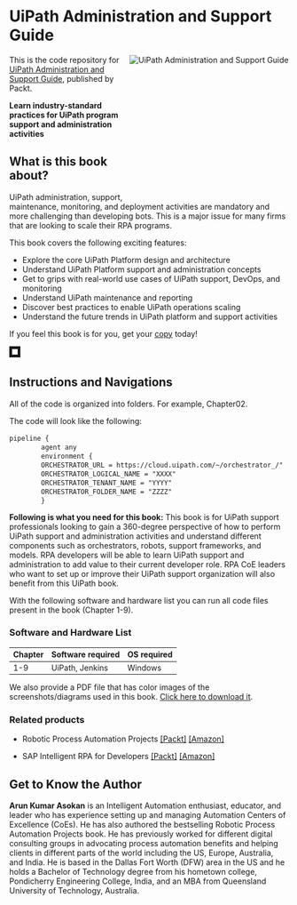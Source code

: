 # UiPath Administration and Support Guide

<a href="https://www.packtpub.com/product/uipath-administration-and-support-guide/9781803239088?utm_source=github&utm_medium=repository&utm_campaign=9781803239088"><img src="https://static.packt-cdn.com/products/9781803239088/cover/smaller" alt="UiPath Administration and Support Guide" height="256px" align="right"></a>

This is the code repository for [UiPath Administration and Support Guide](https://www.packtpub.com/product/uipath-administration-and-support-guide/9781803239088?utm_source=github&utm_medium=repository&utm_campaign=9781803239088), published by Packt.

**Learn industry-standard practices for UiPath program support and administration activities**

## What is this book about?
UiPath administration, support, maintenance, monitoring, and deployment activities are mandatory and more challenging than developing bots. This is a major issue for many firms that are looking to scale their RPA programs. 

This book covers the following exciting features:
* Explore the core UiPath Platform design and architecture
* Understand UiPath Platform support and administration concepts
* Get to grips with real-world use cases of UiPath support, DevOps, and monitoring
* Understand UiPath maintenance and reporting
* Discover best practices to enable UiPath operations scaling
* Understand the future trends in UiPath platform and support activities

If you feel this book is for you, get your [copy](https://www.amazon.com/dp/1803239085) today!

<a href="https://www.packtpub.com/?utm_source=github&utm_medium=banner&utm_campaign=GitHubBanner"><img src="https://raw.githubusercontent.com/PacktPublishing/GitHub/master/GitHub.png" 
alt="https://www.packtpub.com/" border="5" /></a>

## Instructions and Navigations
All of the code is organized into folders. For example, Chapter02.

The code will look like the following:
```
pipeline {
        agent any 
		environment {
		ORCHESTRATOR_URL = https://cloud.uipath.com/~/orchestrator_/"
		ORCHESTRATOR_LOGICAL_NAME = "XXXX"
		ORCHESTRATOR_TENANT_NAME = "YYYY"
		ORCHESTRATOR_FOLDER_NAME = "ZZZZ"
        }
```

**Following is what you need for this book:**
This book is for UiPath support professionals looking to gain a 360-degree perspective of how to perform UiPath support and administration activities and understand different components such as orchestrators, robots, support frameworks, and models. RPA developers will be able to learn UiPath support and administration to add value to their current developer role. RPA CoE leaders who want to set up or improve their UiPath support organization will also benefit from this UiPath book.

With the following software and hardware list you can run all code files present in the book (Chapter 1-9).
### Software and Hardware List
| Chapter | Software required | OS required |
| -------- | ------------------------------------ | ----------------------------------- |
| 1-9 | UiPath, Jenkins | Windows |

We also provide a PDF file that has color images of the screenshots/diagrams used in this book. [Click here to download it](https://packt.link/mNCOr).

### Related products
* Robotic Process Automation Projects [[Packt]](https://www.packt.com/product/business-other/b15431-robotic-process-automation-projects/?utm_source=github&utm_medium=repository&utm_campaign=9781801073240) [[Amazon]](https://www.amazon.com/dp/1839217359)

* SAP Intelligent RPA for Developers [[Packt]](https://www.packt.com/product/business-other/b17004-sap-intelligent-rpa-for-developers/?utm_source=github&utm_medium=repository&utm_campaign=9781800568754) [[Amazon]](https://www.amazon.com/dp/1801079196)

## Get to Know the Author
**Arun Kumar Asokan**
is an Intelligent Automation enthusiast, educator, and leader who has experience setting up and managing Automation Centers of Excellence (CoEs). He has also authored the bestselling Robotic Process Automation Projects book. He has previously worked for different digital consulting groups in advocating process automation benefits and helping clients in different parts of the world including the US, Europe, Australia, and India.
He is based in the Dallas Fort Worth (DFW) area in the US and he holds a Bachelor of Technology degree from his hometown college, Pondicherry Engineering College, India, and an MBA from Queensland University of Technology, Australia.
